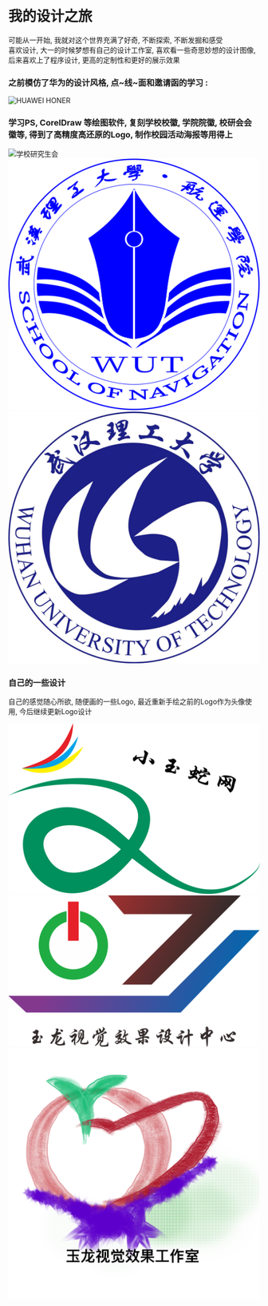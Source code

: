 # 我的设计之旅  

可能从一开始, 我就对这个世界充满了好奇, 不断探索, 不断发掘和感受  
喜欢设计, 大一的时候梦想有自己的设计工作室, 喜欢看一些奇思妙想的设计图像, 后来喜欢上了程序设计, 更高的定制性和更好的展示效果  

### 之前模仿了华为的设计风格, 点~线~面和邀请函的学习 :  
![HUAWEI HONER](./design/HUAWEI.tif)  

### 学习PS, CorelDraw 等绘图软件, 复刻学校校徽, 学院院徽, 校研会会徽等, 得到了高精度高还原的Logo, 制作校园活动海报等用得上  

![学校研究生会](./design/GraduateStudentAssociation_LOGO.jpg)  
![学院徽标](./design/marintime_navigation_logo.jpg)  
![学校徽标](./design/WHUT_logoLarge.jpg)  

### 自己的一些设计  

自己的感觉随心所欲, 随便画的一些Logo, 最近重新手绘之前的Logo作为头像使用, 今后继续更新Logo设计  

![小玉蛇网](./design/small_jade_snake.png)  
![玉龙视觉设计中心](./design/EronDesignCenter_LOGO.png)  
![重绘版-玉龙视觉效果工作室](./design/20221013_085443098_ReDesign.png)  






